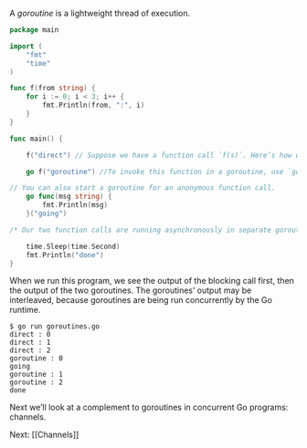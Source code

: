 A _goroutine_ is a lightweight thread of execution.

```Go
package main

import (
    "fmt"
    "time"
)

func f(from string) {
    for i := 0; i < 3; i++ {
        fmt.Println(from, ":", i)
    }
}

func main() {

    f("direct") // Suppose we have a function call `f(s)`. Here’s how we’d call that in the usual way, running it synchronously.

    go f("goroutine") //To invoke this function in a goroutine, use `go f(s)`. This new goroutine will execute concurrently with the calling one.

// You can also start a goroutine for an anonymous function call.
    go func(msg string) {
        fmt.Println(msg)
    }("going")

/* Our two function calls are running asynchronously in separate goroutines now. Wait for them to finish (for a more robust approach, use a [WaitGroup](https://gobyexample.com/waitgroups)).*/

    time.Sleep(time.Second)
    fmt.Println("done")
}
```
When we run this program, we see the output of the blocking call first, then the output of the two goroutines. The goroutines’ output may be interleaved, because goroutines are being run concurrently by the Go runtime.
```
$ go run goroutines.go
direct : 0
direct : 1
direct : 2
goroutine : 0
going
goroutine : 1
goroutine : 2
done
```
Next we’ll look at a complement to goroutines in concurrent Go programs: channels.

Next: [[Channels]]